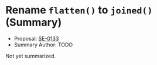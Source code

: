 # Rename `flatten()` to `joined()` (Summary)

* Proposal: [SE-0133](https://github.com/apple/swift-evolution/blob/main/proposals/0133-rename-flatten-to-joined.md)
* Summary Author: TODO

Not yet summarized.
